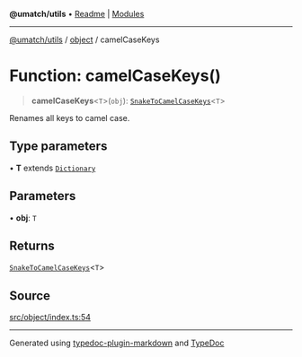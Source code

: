 **@umatch/utils** • [Readme](../../index.md) \| [Modules](../../modules.md)

***

[@umatch/utils](../../modules.md) / [object](../index.md) / camelCaseKeys

# Function: camelCaseKeys()

> **camelCaseKeys**\<`T`\>(`obj`): [`SnakeToCamelCaseKeys`](../type-aliases/SnakeToCamelCaseKeys.md)\<`T`\>

Renames all keys to camel case.

## Type parameters

• **T** extends [`Dictionary`](../../index/type-aliases/Dictionary.md)

## Parameters

• **obj**: `T`

## Returns

[`SnakeToCamelCaseKeys`](../type-aliases/SnakeToCamelCaseKeys.md)\<`T`\>

## Source

[src/object/index.ts:54](https://github.com/umatch-oficial/utils/blob/6e00801/src/object/index.ts#L54)

***

Generated using [typedoc-plugin-markdown](https://www.npmjs.com/package/typedoc-plugin-markdown) and [TypeDoc](https://typedoc.org/)
